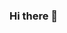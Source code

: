### Hi there 👋

<!--
**tba10/tba10** is a ✨ _special_ ✨ repository because its `README.md` (this file) appears on your GitHub profile.

## Portfolio of Websites

Here are some of the websites I've built:

- **Albidaa Group**: A comprehensive showcase of the Albidaa Group's services and portfolio.
  - [Visit Albidaa Group](https://www.albidaagroup.com)

- **Albidaa**: An elegant presentation of Albidaa's unique offerings.
  - [Visit Albidaa](https://www.albidaa.com)

- **Calist Pro**: A dynamic site for fitness and training enthusiasts.
  - [Visit Calist Pro](https://www.calistpro.com)

- **Albidaa Flora**: A beautiful display of Albidaa Flora's floral arrangements and services.
  - [Visit Albidaa Flora](https://www.albidaaflora.com)

